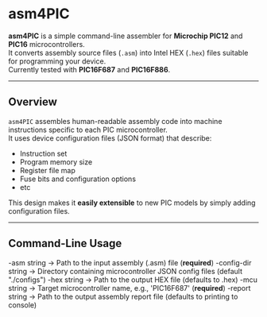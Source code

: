 # asm4PIC

**asm4PIC** is a simple command-line assembler for **Microchip PIC12** and **PIC16** microcontrollers.  
It converts assembly source files (`.asm`) into Intel HEX (`.hex`) files suitable for programming your device.  
Currently tested with **PIC16F687** and **PIC16F886**.

---

## Overview

`asm4PIC` assembles human-readable assembly code into machine instructions specific to each PIC microcontroller.  
It uses device configuration files (JSON format) that describe:
- Instruction set
- Program memory size
- Register file map
- Fuse bits and configuration options
- etc

This design makes it **easily extensible** to new PIC models by simply adding configuration files.

---

## Command-Line Usage

-asm string -> Path to the input assembly (.asm) file (**required**)
-config-dir string -> Directory containing microcontroller JSON config files (default "./configs")
-hex string -> Path to the output HEX file (defaults to <asm-file-name>.hex)
-mcu string -> Target microcontroller name, e.g., 'PIC16F687' (**required**)
-report string -> Path to the output assembly report file (defaults to printing to console)

